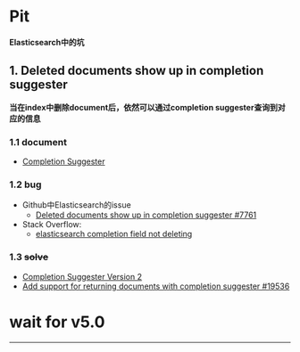 
# Pit

**Elasticsearch中的坑**

## 1. Deleted documents show up in completion suggester
**当在index中删除document后，依然可以通过completion suggester查询到对应的信息**
### 1.1 document
* [Completion Suggester](https://www.elastic.co/guide/en/elasticsearch/reference/current/search-suggesters-completion.html)

### 1.2 bug
* Github中Elasticsearch的issue
  * [Deleted documents show up in completion suggester #7761](https://github.com/elastic/elasticsearch/issues/7761)
* Stack Overflow:
  * [elasticsearch completion field not deleting](http://stackoverflow.com/questions/27074593/elasticsearch-completion-field-not-deleting)

### 1.3 ~~solve~~
* [Completion Suggester Version 2](https://github.com/elastic/elasticsearch/issues/8909)
* [Add support for returning documents with completion suggester #19536](https://github.com/elastic/elasticsearch/pull/19536)

# wait for v5.0

***
